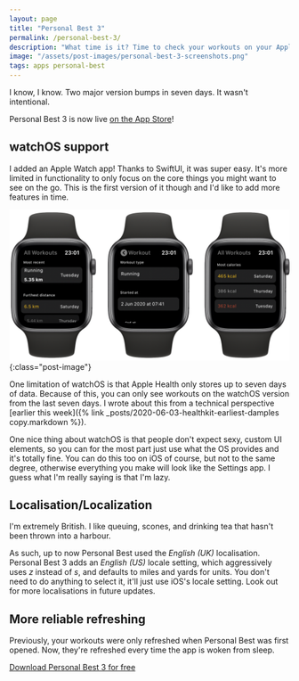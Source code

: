 ```yaml
---
layout: page
title: "Personal Best 3"
permalink: /personal-best-3/
description: "What time is it? Time to check your workouts on your Apple Watch!"
image: "/assets/post-images/personal-best-3-screenshots.png"
tags: apps personal-best 
---
```


I know, I know. Two major version bumps in seven days. It wasn't intentional.

Personal Best 3 is now live [on the App Store](https://apps.apple.com/us/app/personal-best-workouts/id1510256676?ls=1)!

## watchOS support

I added an Apple Watch app! Thanks to SwiftUI, it was super easy. It's more limited in functionality to only focus on the core things you might want to see on the go. This is the first version of it though and I'd like to add more features in time.

![Screenshots of Personal Best on watchOS](/assets/post-images/personal-best-3-screenshots.png){:class="post-image"}

One limitation of watchOS is that Apple Health only stores up to seven days of data. Because of this, you can only see workouts on the watchOS version from the last seven days. I wrote about this from a technical perspective [earlier this week]({% link _posts/2020-06-03-healthkit-earliest-damples copy.markdown %}).

One nice thing about watchOS is that people don't expect sexy, custom UI elements, so you can for the most part just use what the OS provides and it's totally fine. You can do this too on iOS of course, but not to the same degree, otherwise everything you make will look like the Settings app. I guess what I'm really saying is that I'm lazy.

## Localisation/Localization

I'm extremely British. I like queuing, scones, and drinking tea that hasn't been thrown into a harbour. 

As such, up to now Personal Best used the _English (UK)_ localisation. Personal Best 3 adds an _English (US)_ locale setting, which aggressively uses _z_ instead of _s_, and defaults to miles and yards for units. You don't need to do anything to select it, it'll just use iOS's locale setting. Look out for more localisations in future updates.

## More reliable refreshing

Previously, your workouts were only refreshed when Personal Best was first opened. Now, they're refreshed every time the app is woken from sleep.

[Download Personal Best 3 for free](https://apps.apple.com/us/app/personal-best-workouts/id1510256676?ls=1)